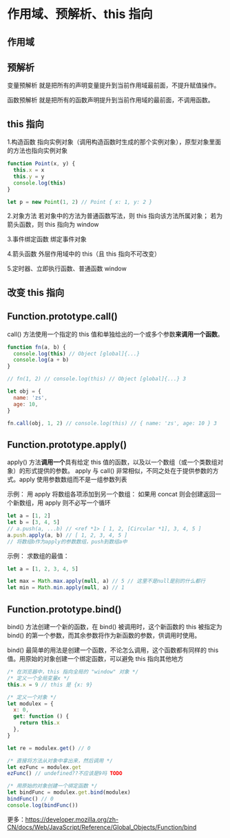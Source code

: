 # 作用域、预解析、this 指向

## 作用域

## 预解析

变量预解析
就是把所有的声明变量提升到当前作用域最前面，不提升赋值操作。

函数预解析
就是把所有的函数声明提升到当前作用域的最前面，不调用函数。

## this 指向

1.构造函数
指向实例对象（调用构造函数时生成的那个实例对象），原型对象里面的方法也指向实例对象

```js
function Point(x, y) {
  this.x = x
  this.y = y
  console.log(this)
}

let p = new Point(1, 2) // Point { x: 1, y: 2 }
```

2.对象方法
若对象中的方法为普通函数写法，则 this 指向该方法所属对象；
若为箭头函数，则 this 指向为 window

3.事件绑定函数
绑定事件对象

4.箭头函数
外层作用域中的 this（且 this 指向不可改变）

5.定时器、立即执行函数、普通函数
window

## 改变 this 指向

## Function.prototype.call()

call() 方法使用一个指定的 this 值和单独给出的一个或多个参数**来调用一个函数**。

```js
function fn(a, b) {
  console.log(this) // Object [global]{...}
  console.log(a + b)
}

// fn(1, 2) // console.log(this) // Object [global]{...} 3

let obj = {
  name: 'zs',
  age: 10,
}

fn.call(obj, 1, 2) // console.log(this) // { name: 'zs', age: 10 } 3
```

## Function.prototype.apply()

apply() 方法**调用一个**具有给定 this 值的函数，以及以一个数组（或一个类数组对象）的形式提供的参数。
apply 与 call() 非常相似，不同之处在于提供参数的方式。apply 使用参数数组而不是一组参数列表

示例：
用 apply 将数组各项添加到另一个数组：
如果用 concat 则会创建返回一个新数组，用 apply 则不必写一个循环

```js
let a = [1, 2]
let b = [3, 4, 5]
// a.push(a, ...b) // <ref *1> [ 1, 2, [Circular *1], 3, 4, 5 ]
a.push.apply(a, b) // [ 1, 2, 3, 4, 5 ]
// 将数组b作为apply的参数数组，push到数组a中
```

示例：
求数组的最值：

```js
let a = [1, 2, 3, 4, 5]

let max = Math.max.apply(null, a) // 5 // 这里不是null是别的什么都行
let min = Math.min.apply(null, a) // 1
```

## Function.prototype.bind()

bind() 方法创建一个新的函数，在 bind() 被调用时，这个新函数的 this 被指定为 bind() 的第一个参数，而其余参数将作为新函数的参数，供调用时使用。

bind() 最简单的用法是创建一个函数，不论怎么调用，这个函数都有同样的 this 值。用原始的对象创建一个绑定函数，可以避免 this 指向其他地方

```js
/* 在浏览器中，this 指向全局的 "window" 对象 */
/* 定义一个全局变量x */
this.x = 9 // this 是 {x: 9}

/* 定义一个对象 */
let modulex = {
  x: 0,
  get: function () {
    return this.x
  },
}

let re = modulex.get() // 0

/* 直接将方法从对象中拿出来，然后调用 */
let ezFunc = modulex.get
ezFunc() // undefined??不应该是9吗 TODO

/* 用原始的对象创建一个绑定函数 */
let bindFunc = modulex.get.bind(modulex)
bindFunc() // 0
console.log(bindFunc())
```

更多：https://developer.mozilla.org/zh-CN/docs/Web/JavaScript/Reference/Global_Objects/Function/bind
